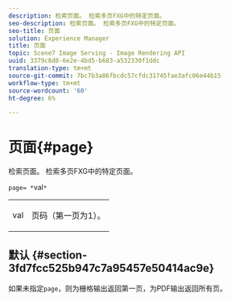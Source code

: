 ```yaml
---
description: 检索页面。 检索多页FXG中的特定页面。
seo-description: 检索页面。 检索多页FXG中的特定页面。
seo-title: 页面
solution: Experience Manager
title: 页面
topic: Scene7 Image Serving - Image Rendering API
uuid: 3379c8d8-6e2e-4bd5-b683-a532330f1ddc
translation-type: tm+mt
source-git-commit: 7bc7b3a86fbcdc57cfdc31745fae3afc06e44b15
workflow-type: tm+mt
source-wordcount: '60'
ht-degree: 6%

---
```



# 页面{#page}

检索页面。 检索多页FXG中的特定页面。

`page= *`val`*`

<table id="simpletable_E92560F812B64A36A3D108CA7DEED5AC"> 
 <tr class="strow"> 
  <td class="stentry"> <p><span class="codeph"> <span class="varname"> val</span></span> </p> </td> 
  <td class="stentry"> <p>页码（第一页为1）。 </p></td> 
 </tr> 
</table>

## 默认 {#section-3fd7fcc525b947c7a95457e50414ac9e}

如果未指定`page`，则为栅格输出返回第一页，为PDF输出返回所有页。
